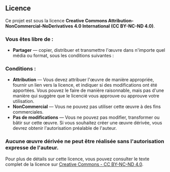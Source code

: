 ## Licence

Ce projet est sous la licence **Creative Commons Attribution-NonCommercial-NoDerivatives 4.0 International (CC BY-NC-ND 4.0)**.

### Vous êtes libre de :
- **Partager** — copier, distribuer et transmettre l'œuvre dans n'importe quel média ou format, sous les conditions suivantes :

### Conditions :
- **Attribution** — Vous devez attribuer l'œuvre de manière appropriée, fournir un lien vers la licence, et indiquer si des modifications ont été apportées. Vous pouvez le faire de manière raisonnable, mais pas d'une manière qui suggère que le licencié vous approuve ou approuve votre utilisation.
- **NonCommercial** — Vous ne pouvez pas utiliser cette œuvre à des fins commerciales.
- **Pas de modifications** — Vous ne pouvez pas modifier, transformer ou bâtir sur cette œuvre. Si vous souhaitez créer une œuvre dérivée, vous devrez obtenir l'autorisation préalable de l'auteur.

### Aucune œuvre dérivée ne peut être réalisée sans l'autorisation expresse de l'auteur.

Pour plus de détails sur cette licence, vous pouvez consulter le texte complet de la licence sur [Creative Commons - CC BY-NC-ND 4.0](https://creativecommons.org/licenses/by-nc-nd/4.0/deed.fr).
